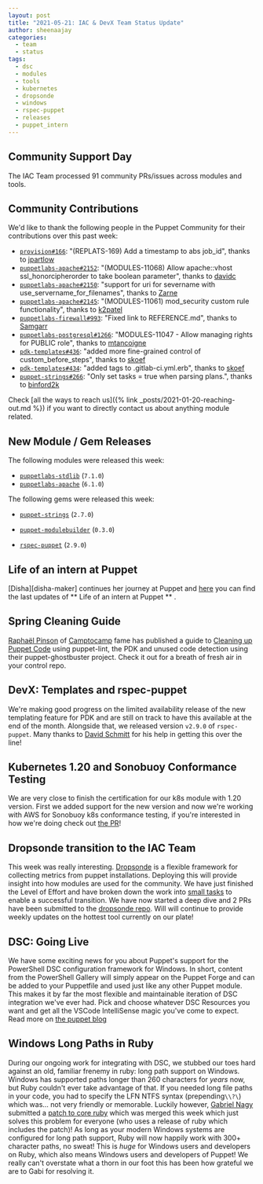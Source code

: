 ```yaml
---
layout: post
title: "2021-05-21: IAC & DevX Team Status Update"
author: sheenaajay
categories:
  - team
  - status
tags:
  - dsc
  - modules
  - tools
  - kubernetes
  - dropsonde
  - windows
  - rspec-puppet
  - releases
  - puppet_intern
---
```


## Community Support Day

The IAC Team processed 91 community PRs/issues across modules and tools.

## Community Contributions

We'd like to thank the following people in the Puppet Community for their contributions over this past week:

- [`provision#166`][provision-pr-166]: "(REPLATS-169) Add a timestamp to abs job_id", thanks to [jpartlow][jpartlow]
- [`puppetlabs-apache#2152`][puppetlabs-apache-pr-2152]: "(MODULES-11068) Allow apache::vhost ssl_honorcipherorder to take boolean parameter", thanks to [davidc][davidc]
- [`puppetlabs-apache#2150`][puppetlabs-apache-pr-2150]: "support for uri for severname with use_servername_for_filenames", thanks to [Zarne][Zarne]
- [`puppetlabs-apache#2145`][puppetlabs-apache-pr-2145]: "(MODULES-11061) mod_security custom rule functionality", thanks to [k2patel][k2patel]
- [`puppetlabs-firewall#993`][puppetlabs-firewall-pr-993]: "Fixed link to REFERENCE.md", thanks to [Samgarr][Samgarr]
- [`puppetlabs-postgresql#1266`][puppetlabs-postgresql-pr-1266]: "MODULES-11047 - Allow managing rights for PUBLIC role", thanks to [mtancoigne][mtancoigne]
- [`pdk-templates#436`][pdk-templates-pr-436]: "added more fine-grained control of custom_before_steps", thanks to [skoef][skoef]
- [`pdk-templates#434`][pdk-templates-pr-434]: "added tags to .gitlab-ci.yml.erb", thanks to [skoef][skoef]
- [`puppet-strings#266`][puppet-strings-pr-266]: "Only set tasks = true when parsing plans.", thanks to [binford2k][binford2k]

Check [all the ways to reach us]({% link _posts/2021-01-20-reaching-out.md %}) if you want to directly contact us about anything module related.

## New Module / Gem Releases

The following modules were released this week:

- [`puppetlabs-stdlib`][puppetlabs-stdlib] (`7.1.0`)
- [`puppetlabs-apache`][puppetlabs-apache] (`6.1.0`)

The following gems were released this week:

- [`puppet-strings`][puppet-strings] (`2.7.0`)
- [`puppet-modulebuilder`][puppet-modulebuilder] (`0.3.0`)
- [`rspec-puppet`][rspec-puppet] (`2.9.0`)

  [puppetlabs-stdlib]: https://github.com/puppetlabs/puppetlabs-stdlib
  [puppetlabs-apache]: https://github.com/puppetlabs/puppetlabs-apache
  [puppetlabs-dsc]: https://github.com/puppetlabs/puppetlabs-dsc
  [provision-pr-166]: https://github.com/puppetlabs/provision/pull/166
  [jpartlow]: https://github.com/jpartlow
  [puppetlabs-apache-pr-2152]: https://github.com/puppetlabs/puppetlabs-apache/pull/2152
  [davidc]: https://github.com/davidc
  [puppetlabs-apache-pr-2150]: https://github.com/puppetlabs/puppetlabs-apache/pull/2150
  [Zarne]: https://github.com/Zarne
  [puppetlabs-apache-pr-2145]: https://github.com/puppetlabs/puppetlabs-apache/pull/2145
  [k2patel]: https://github.com/k2patel
  [puppetlabs-firewall-pr-993]: https://github.com/puppetlabs/puppetlabs-firewall/pull/993
  [Samgarr]: https://github.com/Samgarr
  [puppetlabs-postgresql-pr-1266]: https://github.com/puppetlabs/puppetlabs-postgresql/pull/1266
  [mtancoigne]: https://github.com/mtancoigne
  [pdk-templates-pr-436]: https://github.com/puppetlabs/pdk-templates/pull/436
  [skoef]: https://github.com/skoef
  [pdk-templates-pr-434]: https://github.com/puppetlabs/pdk-templates/pull/434
  [puppet-strings-pr-266]: https://github.com/puppetlabs/puppet-strings/pull/266
  [binford2k]: https://github.com/binford2k
  [puppet-modulebuilder]: https://rubygems.org/gems/puppet-modulebuilder
  [puppet-strings]: https://rubygems.org/gems/puppet-strings
  [rspec-puppet]: https://rubygems.org/gems/rspec-puppet

## Life of an intern at Puppet

 [Disha][disha-maker] continues her journey at Puppet and [here](https://puppetlabs.github.io/iac/docs/life_of_intern) you can find the last updates of ** Life of an intern at Puppet ** .

## Spring Cleaning Guide

[Raphaël Pinson](https://dev.to/raphink) of [Camptocamp](https://www.camptocamp.com) fame has published a guide to [Cleaning up Puppet Code](https://dev.to/camptocamp-ops/cleaning-up-puppet-code-4da2) using puppet-lint, the PDK and unused code detection using their puppet-ghostbuster project.
Check it out for a breath of fresh air in your control repo.

## DevX: Templates and rspec-puppet

We're making good progress on the limited availability release of the new templating feature for PDK and are still on track to have this available at the end of the month.
Alongside that, we released version `v2.9.0` of `rspec-puppet`.
Many thanks to [David Schmitt][DavidSchmitt] for his help in getting this over the line!

## Kubernetes 1.20 and Sonobuoy Conformance Testing

We are very close to finish the certification for our k8s module with 1.20 version.
First we added support for the new version and now we're working with AWS for Sonobuoy k8s conformance testing, if you're interested in how we're doing check out [the PR](https://github.com/puppetlabs/puppetlabs-kubernetes/pull/512)!

## Dropsonde transition to the IAC Team

This week was really interesting.
[Dropsonde](https://dev.to/binford2k/telemetry-that-doesn-t-suck-na2) is a flexible framework for collecting metrics from puppet installations.
Deploying this will provide insight into how modules are used for the community.
We have just finished the Level of Effort and have broken down the work into [small tasks](https://tickets.puppetlabs.com/browse/IAC-1608) to enable a successful transition.
We have now started a deep dive and 2 PRs have been submitted to the [dropsonde repo](https://github.com/puppetlabs/dropsonde).
Will will continue to provide weekly updates on the hottest tool currently on our plate!

## DSC: Going Live

We have some exciting news for you about Puppet's support for the PowerShell DSC configuration framework for Windows.
In short, content from the PowerShell Gallery will simply appear on the Puppet Forge and can be added to your Puppetfile and used just like any other Puppet module.
This makes it by far the most flexible and maintainable iteration of DSC integration we've ever had.
Pick and choose whatever DSC Resources you want and get all the VSCode IntelliSense magic you've come to expect.
Read more on [the puppet blog](https://puppet.com/blog/powershell-dsc-the-next-generation/)

## Windows Long Paths in Ruby

During our ongoing work for integrating with DSC, we stubbed our toes hard against an old, familiar frenemy in ruby: long path support on Windows.
Windows has supported paths longer than 260 characters for _years_ now, but Ruby couldn't ever take advantage of that.
If you needed long file paths in your code, you had to specify the LFN NTFS syntax (prepending`\\?\`) which was... not very friendly or memorable.
Luckily however, [Gabriel Nagy][gabi] submitted a [patch to core ruby][ruby-lfn-patch] which was merged this week which just solves this problem for everyone (who uses a release of ruby which includes the patch)!
As long as your modern Windows systems are configured for long path support, Ruby will now happily work with 300+ character paths, no sweat!
This is _huge_ for Windows users and developers on Ruby, which also means Windows users and developers of Puppet!
We really can't overstate what a thorn in our foot this has been how grateful we are to Gabi for resolving it.

  [gabi]: https://github.com/GabrielNagy
  [ruby-lfn-patch]: https://github.com/ruby/ruby/pull/4505
  [Adrian]:             https://github.com/adrianiurca
  [Ben]:                https://github.com/binford2k
  [Ciaran]:             https://github.com/sanfrancrisko
  [Daiana]:             https://github.com/daianamezdrea
  [Danny]:              https://github.com/carabasdaniel
  [DavidArmstrong]:     https://github.com/da-ar
  [DavidSchmitt]:       https://github.com/DavidS
  [DavidSwan]:          https://github.com/david22swan
  [Disha]:              https://github.com/Disha-maker
  [James]:              https://github.com/jpogran
  [Lore]:               https://github.com/lionce
  [Michael]:            https://github.com/michaeltlombardi
  [Paula]:              https://github.com/pmcmaw
  [Sheena]:             https://github.com/sheenaajay
  [Supported Modules]:  https://puppetlabs.github.io/iac/modules/
  [Tools]:              https://puppetlabs.github.io/iac/tools/
